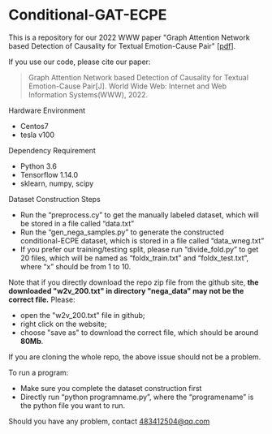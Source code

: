 # Conditional-GAT-ECPE
This is a repository for our 2022 WWW paper "Graph Attention Network based Detection of Causality for Textual Emotion-Cause Pair" \[[pdf](https://www.aclweb.org/anthology/2020.emnlp-main.252.pdf)\].

If you use our code, please cite our paper:
>Graph Attention Network based Detection of Causality for Textual Emotion-Cause Pair[J]. World Wide Web: Internet and Web Information Systems(WWW), 2022.

Hardware Environment
- Centos7
- tesla v100

Dependency Requirement
- Python 3.6
- Tensorflow 1.14.0
- sklearn, numpy, scipy

Dataset Construction Steps
- Run the “preprocess.cy” to get the manually labeled dataset, which will be stored in a file called “data.txt”
- Run the “gen_nega_samples.py” to generate the constructed conditional-ECPE dataset, which is stored in a file called “data_wneg.txt”
-	If you prefer our training/testing split, please run “divide_fold.py” to get 20 files, which will be named as “foldx_train.txt” and “foldx_test.txt”, where “x” should be from 1 to 10.

Note that if you directly download the repo zip file from the github site, **the downloaded "w2v_200.txt" in directory "nega_data" may not be the correct file.** Please:
- open the "w2v_200.txt" file in github;
- right click on the website;
- choose "save as" to download the correct file, which should be around **80Mb**. 

If you are cloning the whole repo, the above issue should not be a problem.

To run a program:
- Make sure you complete the dataset construction first
-	Directly run “python programname.py”, where the “programename” is the python file you want to run.

Should you have any problem, contact 483412504@qq.com
